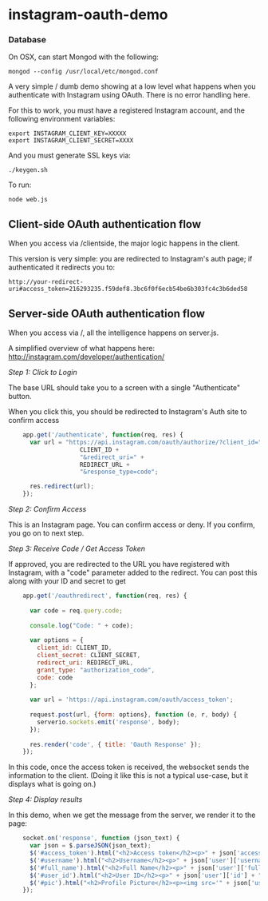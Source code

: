instagram-oauth-demo
=============

### Database

On OSX, can start Mongod with the following:

    mongod --config /usr/local/etc/mongod.conf


A very simple / dumb demo showing at a low level what happens when you authenticate with Instagram using OAuth. There is no error handling here.

For this to work, you must have a registered Instagram account, and the following environment variables:

    export INSTAGRAM_CLIENT_KEY=XXXXX
    export INSTAGRAM_CLIENT_SECRET=XXXX

And you must generate SSL keys via:

    ./keygen.sh

To run:

    node web.js


## Client-side OAuth authentication flow

When you access via /clientside, the major logic happens in the client.

This version is very simple: you are redirected to Instagram's auth page; if authenticated it redirects you to:

    http://your-redirect-uri#access_token=216293235.f59def8.3bc6f0f6ecb54be6b303fc4c3b6ded58



## Server-side OAuth authentication flow

When you access via /, all the intelligence happens on server.js.


A simplified overview of what happens here: http://instagram.com/developer/authentication/

*Step 1: Click to Login*

The base URL should take you to a screen with a single "Authenticate" button.

When you click this, you should be redirected to Instagram's Auth site to confirm access

```javascript
    app.get('/authenticate', function(req, res) {
      var url = "https://api.instagram.com/oauth/authorize/?client_id=" + 
                    CLIENT_ID +
                    "&redirect_uri=" + 
                    REDIRECT_URL + 
                    "&response_type=code";

      res.redirect(url);
    });
```

*Step 2: Confirm Access*

This is an Instagram page. You can confirm access or deny. If you confirm, you go on to next step.

*Step 3: Receive Code / Get Access Token*

If approved, you are redirected to the URL you have registered with Instagram, with a "code" parameter added to the redirect. You can post this along with your ID and secret to get 

```javascript
    app.get('/oauthredirect', function(req, res) {
        
      var code = req.query.code;
      
      console.log("Code: " + code);
      
      var options = {
        client_id: CLIENT_ID,
        client_secret: CLIENT_SECRET,
        redirect_uri: REDIRECT_URL,
        grant_type: "authorization_code",
        code: code
      };
      
      var url = 'https://api.instagram.com/oauth/access_token';
      
      request.post(url, {form: options}, function (e, r, body) {
        serverio.sockets.emit('response', body);
      });
      
      res.render('code', { title: 'Oauth Response' });
    });
```

In this code, once the access token is received, the websocket sends the information to the client. (Doing it like this is not a typical use-case, but it displays what is going on.)

*Step 4: Display results*

In this demo, when we get the message from the server, we render it to the page:

```javascript
    socket.on('response', function (json_text) {
      var json = $.parseJSON(json_text);
      $('#access_token').html("<h2>Access token</h2><p>" + json['access_token'] + "</p>");
      $('#username').html("<h2>Username</h2><p>" + json['user']['username'] + "</p>");
      $('#full_name').html("<h2>Full Name</h2><p>" + json['user']['full_name'] + "</p>");
      $('#user_id').html("<h2>User ID</h2><p>" + json['user']['id'] + "</p>");
      $('#pic').html("<h2>Profile Picture</h2><p><img src='" + json['user']['profile_picture'] + "'></p>");
    });
```


